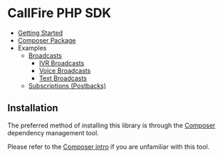 CallFire PHP SDK
================

* [Getting Started](/docs/en/00.getting.started.md)
* [Composer Package](https://packagist.org/packages/callfire/php-sdk)
* Examples
    * [Broadcasts](/docs/en/01.broadcasts.md)
        * [IVR Broadcasts](/docs/en/broadcasts/01.ivr.md)
        * [Voice Broadcasts](/docs/en/broadcasts/02.voice.md)
        * [Text Broadcasts](/docs/en/broadcasts/03.text.md)
    * [Subscriptions (Postbacks)](/docs/en/02.subscriptions.md)

## Installation

The preferred method of installing this library is through the
[Composer](http://getcomposer.org/) dependency management tool.

Please refer to the [Composer intro](http://getcomposer.org/doc/00-intro.md)
if you are unfamiliar with this tool.
